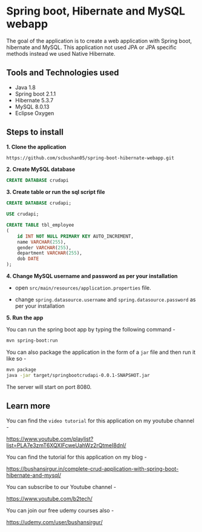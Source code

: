 # Spring boot, Hibernate and MySQL webapp

The  goal of the application is to create a web application with Spring boot, hibernate and MySQL. This application not used JPA or JPA specific methods instead we used Native Hibernate.

## Tools and Technologies used

* Java 1.8
* Spring boot 2.1.1
* Hibernate 5.3.7
* MySQL 8.0.13
* Eclipse Oxygen

## Steps to install

**1. Clone the application**

```bash
https://github.com/scbushan05/spring-boot-hibernate-webapp.git
```

**2. Create MySQL database**

```sql
CREATE DATABASE crudapi
```

**3. Create table or run the sql script file**

```sql
CREATE DATABASE crudapi;

USE crudapi;

CREATE TABLE tbl_employee
(
	id INT NOT NULL PRIMARY KEY AUTO_INCREMENT,
    name VARCHAR(255),
    gender VARCHAR(255),
    department VARCHAR(255),
    dob DATE
);
```

**4. Change MySQL username and password as per your installation**

+ open `src/main/resources/application.properties` file.

+ change `spring.datasource.username` and `spring.datasource.password` as per your installation

**5. Run the app**

You can run the spring boot app by typing the following command -

```bash
mvn spring-boot:run
```

You can also package the application in the form of a `jar` file and then run it like so -

```bash
mvn package
java -jar target/springbootcrudapi-0.0.1-SNAPSHOT.jar
```

The server will start on port 8080.

## Learn more

You can find the `video tutorial` for this application on my youtube channel -

<https://www.youtube.com/playlist?list=PLA7e3zmT6XQXIFcweUahWz2rQtmeI8dnl/>

You can find the tutorial for this application on my blog -

<https://bushansirgur.in/complete-crud-application-with-spring-boot-hibernate-and-mysql/>

You can subscribe to our Youtube channel -

<https://www.youtube.com/b2tech/>

You can join our free udemy courses also -

<https://udemy.com/user/bushansirgur/>
